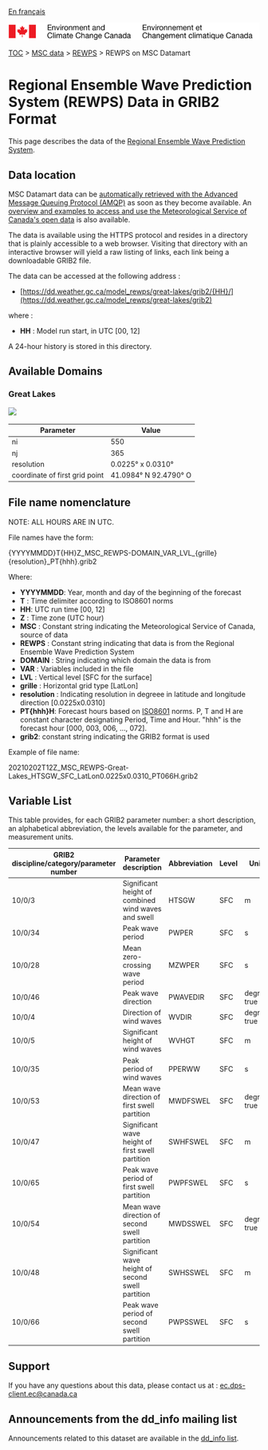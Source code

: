 [En français](readme_rewps-datamart_fr.md)

![ECCC logo](../../img_eccc-logo.png)

[TOC](../../readme_en.md) > [MSC data](../readme_en.md) > [REWPS](readme_rewps_en.md) > REWPS on MSC Datamart

# Regional Ensemble Wave Prediction System (REWPS) Data in GRIB2 Format

This page describes the data of the [Regional Ensemble Wave Prediction System](readme_rewps_en.md).

## Data location

MSC Datamart data can be [automatically retrieved with the Advanced Message Queuing Protocol (AMQP)](../../msc-datamart/amqp_en.md) as soon as they become available. An [overview and examples to access and use the Meteorological Service of Canada's open data](../../usage/readme_en.md) is also available.

The data is available using the HTTPS protocol and resides in a directory that is plainly accessible to a web browser. Visiting that directory with an interactive browser will yield a raw listing of links, each link being a downloadable GRIB2 file.

The data can be accessed at the following address :

* [https://dd.weather.gc.ca/model_rewps/great-lakes/grib2/{HH}/](https://dd.weather.gc.ca/model_rewps/great-lakes/grib2)

where :

* __HH__ : Model run start, in UTC [00, 12]

A 24-hour history is stored in this directory.

## Available Domains

### Great Lakes

![](https://collaboration.cmc.ec.gc.ca/cmc/cmos/public_doc/msc-data/nwp_rewps/grille_rewps_grl.png)

| Parameter | Value |
| ------ | ------ |
| ni | 550 |
| nj | 365 |
| resolution | 0.0225° x 0.0310° |
| coordinate of first grid point | 41.0984° N  92.4790° O |


## File name nomenclature

NOTE:  ALL HOURS ARE IN UTC.

File names have the form:

{YYYYMMDD}T{HH}Z_MSC_REWPS-DOMAIN_VAR_LVL_{grille}{resolution}_PT{hhh}.grib2

Where:

* __YYYYMMDD__: Year, month and day of the beginning of the forecast
* __T__ : Time delimiter according to ISO8601 norms
* __HH__: UTC run time [00, 12]
* __Z__ : Time zone (UTC hour)
* __MSC__ : Constant string indicating the Meteorological Service of Canada, source of data
* __REWPS__ : Constant string indicating that data is from the Regional Ensemble Wave Prediction System
* __DOMAIN__ : String indicating which domain the data is from
* __VAR__ : Variables included in the file
* __LVL__ : Vertical level [SFC for the surface]
* __grille__ : Horizontal grid type [LatLon]
* __resolution__ : Indicating resolution in degreee in latitude and longitude direction [0.0225x0.0310]
* __PT{hhh}H__: Forecast hours based on [ISO8601](https://en.wikipedia.org/wiki/ISO_8601) norms. P, T and H are constant character designating Period, Time and Hour. "hhh" is the forecast hour [000, 003, 006, ..., 072].
* __grib2__: constant string indicating the GRIB2 format is used

Example of file name:

20210202T12Z_MSC_REWPS-Great-Lakes_HTSGW_SFC_LatLon0.0225x0.0310_PT066H.grib2

## Variable List

This table provides, for each GRIB2 parameter number: a short description, an alphabetical abbreviation, the levels available for the parameter, and measurement units.

|GRIB2 discipline/category/parameter number | Parameter description |	Abbreviation |	Level |	Units |
|-------------------------------------------|-----------------------|----------------|--------|-------|
|10/0/3 |	Significant height of combined wind waves and swell |	HTSGW |	SFC |	m|
|10/0/34 |	Peak wave period |	PWPER |	SFC |	s|
|10/0/28 |	Mean zero-crossing wave period |	MZWPER |	SFC |	s|
|10/0/46 |	Peak wave direction |	PWAVEDIR |	SFC |	degrees true|
|10/0/4 |	Direction of wind waves |	WVDIR |	SFC |	degrees true|
|10/0/5 |	Significant height of wind waves |	WVHGT |	SFC |	m|
|10/0/35 |	Peak period of wind waves |	PPERWW |	SFC |	s|
|10/0/53 |	Mean wave direction of first swell partition |	MWDFSWEL |	SFC 	|degrees true|
|10/0/47 |	Significant wave height of first swell partition |	SWHFSWEL |	SFC |	m|
|10/0/65 |	Peak wave period of first swell partition 	|PWPFSWEL |	SFC |	s|
|10/0/54 |	Mean wave direction of second swell partition |	MWDSSWEL |	SFC 	|degrees true|
|10/0/48 |	Significant wave height of second swell partition |	SWHSSWEL |	SFC |	m|
|10/0/66 |	Peak wave period of second swell partition 	|PWPSSWEL |	SFC |	s|

## Support

If you have any questions about this data, please contact us at : [ec.dps-client.ec@canada.ca](mailto:ec.dps-client.ec@canada.ca)

## Announcements from the dd_info mailing list

Announcements related to this dataset are available in the [dd_info list](https://lists.ec.gc.ca/cgi-bin/mailman/listinfo/dd_info).


